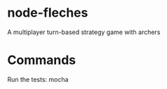 node-fleches
============

A multiplayer turn-based strategy game with archers

Commands
========
Run the tests:
    mocha
